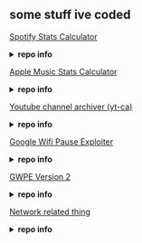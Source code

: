 ## some stuff ive coded

[Spotify Stats Calculator](https://github.com/countervolts/Spotify-Stats-Calculator)

<details>
  <summary><b>repo info</b></summary>

  - Version: v2.0.0  
  - Commits: 141  
  - Last Update: Apr 8 2024  
</details>

[Apple Music Stats Calculator](https://github.com/countervolts/Apple-Music-Stats-Calculator)

<details>
  <summary><b>repo info</b></summary>

  - Version: v2.0.1  
  - Commits: 79  
  - Last Update: Jan 26 2025  
</details>

[Youtube channel archiver (yt-ca)](https://github.com/countervolts/yt-archiver)

<details>
  <summary><b>repo info</b></summary>

  - Version: v1.5.5  
  - Commits: 40  
  - Last Update: Oct 19 2024  
</details>

[Google Wifi Pause Exploiter](https://github.com/countervolts/Google-Wifi-Router-Bypasser)

<details>
  <summary><b>repo info</b></summary>

  - Version: v2.1.2  
  - Commits: 45  
  - Last Update: Jul 15 2024  
</details>

[GWPE Version 2](https://github.com/countervolts/Bypass-V2/)

<details>
  <summary><b>repo info</b></summary>

  - Version: v1.3  
  - Commits: 24  
  - Last Update: Mar 30 2025  
</details>

[Network related thing](https://github.com/countervolts/network-related-thing) 

<details>
  <summary><b>repo info</b></summary>

  - Version: v1.0  
  - Commits: 13  
  - Last Update: Mar 30 2025  
</details>
